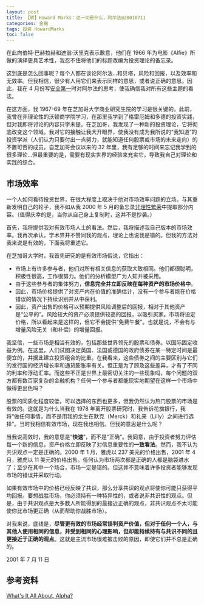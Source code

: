 ```yaml
---
layout: post
title: 【转】Howard Marks：这一切是什么，阿尔法@20010711
categories: 金融
tags: 投资 HowardMarks
toc: false
---
```


在此向伯特·巴赫拉赫和迪翁·沃里克表示歉意，他们在 1966 年为电影《Alfie》所做的演绎更具艺术性，我忍不住将他们的标题改编为投资理论的备忘录。

这到底是怎么回事呢？每个人都在谈论阿尔法...和贝塔，风险和回报，以及效率和无效率。但我相信，很少有人用它们来表示同样的意思，或者说正确的意思。因此，我在 4 月份写[安全第一](https://www.oaktreecapital.com/docs/default-source/memos/2001-04-10-safety-first-but-where.pdf?sfvrsn=49c10f65_2)时对阿尔法的思考，使我确信我对所有这些主题的看法。

在这方面，我 1967-69 年在芝加哥大学商业研究生院的学习是很关键的。此前，我曾在非理论性的沃顿商学院学习，在那里我学到了格雷厄姆和多德的投资实践，但对我即将讨论的内容只字未提。在芝加哥，我发现了一种新的投资理论，它将彻底改变这个领域。我对它的接触让我大开眼界，使我没有成为我所说的“我知道”的投资学派（人们认为只要付出一点努力，就能知道任何股票或市场的未来走向）的不置可否的成员。自芝加哥会议以来的 32 年里，我有足够的时间来忘记我学到的很多理论...但最重要的是，需要有现实世界的经验来充实它，导致我自己对理论和实践的综合。

## 市场效率 

一个人如何看待投资世界，在很大程度上取决于他对市场效率问题的立场。与其重新发明自己的轮子，我不如从我 2000 年 5 月的备忘录[非理性繁荣](https://www.oaktreecapital.com/docs/default-source/memos/2000-05-01-irrational-exuberance.pdf?sfvrsn=cfbc0f65_2)中提取部分内容。（值得庆幸的是，当你从自己身上复制时，这并不是抄袭。）

首先，我将提供我对有效市场人士的看法。然后，我将描述我自己版本的市场效率。我再次承认，学术界并不赞同我的观点，理论上也说我是错的。但我的方法对我来说是有效的，下面我将重述它。

在芝加哥大学时，我首先研究的是有效市场假说，它指出：
* 市场上有许多参与者，他们对所有相关信息的获取大致相同。他们都很聪明，积极性很高，工作很努力。他们的分析模型广为人知并被采用。
* 由于这些参与者的集体努力，**信息完全并立即反映在每种资产的市场价格中**。
* 因此，市场价格提供了对资产内在价值的准确估计，没有一个参与者能在价格错误的情况下持续识别并从中获利。
* 因此，资产出售的价格可以预期提供风险调整后的回报，相对于其他资产是“公平的”。风险较大的资产必须提供较高的回报，以吸引买家。市场将设定价格，所以看起来是这样的，但它不会提供“免费午餐”。也就是说，不会有与增量风险无关（和补偿）的增量回报。

我坚信，一些市场是相当有效的，包括那些世界领先的股票和债券。以国际固定收益为例。在这里，人们试图决定英国、法国或德国的政府债券在某一特定时间是最便宜的，并据此建立投资组合的比重。在我看来，这些债券之间的主要区别与它们的发行国的经济增长率和通货膨胀率有关。但正是为了顾及这些差异，才有了不同的利率和浮动汇率。而这些不正是世界上最密切关注的一些现象吗，每个问题的双方都有数百家复杂的金融机构？任何一个参与者都能现实地期望在这样一个市场中做得更出色吗？

股票的同质化程度较低，可以选择的东西也更多，但我仍然认为热门股票的市场是有效的。这就是为什么当我在 1978 年离开股票研究时，我告诉花旗银行，我将“做任何事情，而不是用我的余生在默克（Merck）和礼来（Lilly）之间进行选择”。当时我相信有效市场，现在我也相信。但我的意思是什么呢？

当我说高效时，我的意思是“**快速**”，而不是“正确”。我同意，由于投资者努力评估每一个新的信息，资产价格立即反映了对信息重要性的**一致看法**。然而，我不认为共识观点一定是正确的。2000 年 1 月，雅虎以 237 美元的价格出售，2001 年 4 月，雅虎以 11 美元的价格出售。任何认为市场两次都是正确的人都是脑袋进水了；至少在其中一个场合，市场一定是错的。但这并不意味着许多投资者能够发现市场的错误并采取行动。

如果有效市场中的价格已经反映了共识，那么分享共识的观点将使你可能只获得平均回报。要想战胜市场，你必须持有一种特异性的，或者说非共识性的观点。但是，由于共识观点是大多数人所能得到的最接近正确的观点，非共识观点不太可能使你比市场更正确（从而帮助你战胜市场）。

对我来说，底线是，**尽管更有效的市场经常误判资产价值，但对于任何一个人，与其他人使用相同的信息，并受到相同的心理影响，但却能持续持有与共识不同的且更接近于正确的观点**。这就是主流市场很难被击败的原因，即使它们并不总是正确的。



2001 年 7 月 11 日

## 参考资料

[What's It All About, Alpha?](https://www.oaktreecapital.com/docs/default-source/memos/2001-07-11-whats-it-all-about-alpha.pdf?sfvrsn=13bc0f65_2)